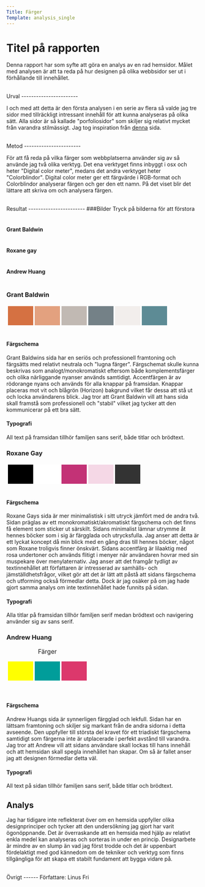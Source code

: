 ```yaml
---
Title: Färger
Template: analysis_single
---
```

Titel på rapporten
=======================

Denna rapport har som syfte att göra en analys av en rad hemsidor. Målet med analysen är att ta reda på hur designen på olika webbsidor ser ut
i förhållande till innehållet. 

<br>
Urval
-----------------------

I och med att detta är den första analysen i en serie av flera så valde jag tre sidor med tillräckligt intressant innehåll för att kunna analyseras på olika sätt.
Alla sidor är så kallade "porfoliosidor" som skiljer sig relativt mycket från varandra stilmässigt. Jag tog inspiration från
<a href="https://collegeinfogeek.com/personal-website-examples/">denna</a> sida.

<br>
Metod
-----------------------

För att få reda på vilka färger som webbplatserna använder sig av så använde jag två olika verktyg.
Det ena verktyget finns inbyggt i osx och heter "Digital color meter", medans det andra verktyget heter "Colorblindor".
Digital color meter ger ett färgvärde i RGB-format och Colorblindor analyserar färgen och ger den ett namn.
På det viset blir det lättare att skriva om och analysera färgen.

<br>
Resultat
-----------------------
###Bilder
Tryck på bilderna för att förstora
<br><br>
<section class="images">
    <div>
        <h4>Grant Baldwin</h4>
        <img class="analysis-img" src="%assets_url%/img/grant_baldwin.png" alt="">
    </div>
    <div>
        <h4>Roxane gay</h4>
        <img class="analysis-img" src="%assets_url%/img/roxane_gay.png" alt="">
    </div>
    <div>
        <h4>Andrew Huang</h4>
        <img class="analysis-img" src="%assets_url%/img/andrew_huang.png" alt="">
    </div>
</section>

<section id="grant" class="analysis-article">
    <h3>Grant Baldwin</h3>
    <table style="border-spacing: 4px; border-collapse: separate">
        <tr>
            <td style="height: 50px; width: 50px; background-color: rgb(213 113 66)"></td>
            <td style="height: 50px; width: 50px; background-color: rgb(227 161 127)"></td>
            <td style="height: 50px; width: 50px; background-color: rgb(193 185 179)"></td>
            <td style="height: 50px; width: 50px; background-color: rgb(116 129 135)"></td>
            <td style="height: 50px; width: 50px; background-color: rgb(242 238 236)"></td>
            <td style="height: 50px; width: 50px; background-color: rgb(93 139 149)"></td>
        </tr>
    </table>
    <img class="analysis-img" src="%assets_url%/img/Grant_scheme.png" alt="">
    <h4>Färgschema</h4>
    <p>
        Grant Baldwins sida har en seriös och professionell framtoning och färgsätts med relativt neutrala och "lugna färger".
        Färgschemat skulle kunna beskrivas som analogt/monokromatiskt eftersom både komplementsfärger och olika närliggande nyanser används samtidigt.
        Accentfärgen är av rödorange nyans och används för alla knappar på framsidan. Knappar placeras mot vit och blågrön (Horizon) bakgrund vilket
        får dessa att stå ut och locka användarens blick. Jag tror att Grant Baldwin vill att hans sida skall framstå som
        professionell och "stabil" vilket jag tycker att den kommunicerar på ett bra sätt.
    </p>
    <h4>Typografi</h4>
    <p>
        All text på framsidan tillhör familjen sans serif, både titlar och brödtext.
    </p>
</section>


<article id="roxane" class="analysis-article">
    <h3>Roxane Gay</h3>
    <table style="border-spacing: 4px; border-collapse: separate">
        <tr>
            <td style="height: 50px; width: 50px; background-color: rgb(0 0 0)"></td>
            <td style="height: 50px; width: 50px; background-color: rgb(255 255 255)"></td>
            <td style="height: 50px; width: 50px; background-color: rgb(195 50 118)"></td>
            <td style="height: 50px; width: 50px; background-color: rgb(245 216 230)"></td>
            <td style="height: 50px; width: 50px; background-color: rgb(51 51 51)"></td>
        </tr>
    </table>
    <img class="analysis-img" src="%assets_url%/img/Roxane_scheme.png" alt="">
    <h4>Färgschema</h4>
    <p>
        Roxane Gays sida är mer minimalistisk i sitt utryck jämfört med de andra två.
        Sidan präglas av ett monokromatiskt/akromatiskt färgschema och det finns få element som sticker ut särskilt.
        Sidans minimalist lämnar utrymme åt hennes böcker som i sig är färgglada och utrycksfulla.
        Jag anser att detta är ett lyckat koncept då min blick med en gång dras till hennes böcker, något som Roxane troligvis finner önskvärt.
        Sidans accentfärg är lilaaktig med rosa undertoner och används flitigt i menyer när användaren hovrar med sin muspekare över menylaternativ.
        Jag anser att det framgår tydligt av textinnehållet att författaren är intresserad av samhälls- och jämställdhetsfrågor, vilket gör att det är
        lätt att påstå att sidans färgschema och utforming också förmedlar detta. Dock är jag osäker på om jag hade gjort samma analys om inte
        textinnehållet hade funnits på sidan.
    </p>
    <h4>Typografi</h4>
    <p>
        Alla titlar på framsidan tillhör familjen serif medan brödtext och navigering använder sig av sans serif.
    </p>
</article>

<article id="huang" class="analysis-article">
    <h3>Andrew Huang</h3>
    <table style="border-spacing: 4px; border-collapse: separate">
        <caption>Färger</caption>
        <tr>
            <td style="height: 50px; width: 50px; background-color: rgb(255 255 0)"></td>
            <td style="height: 50px; width: 50px; background-color: rgb(1 157 154)"></td>
            <td style="height: 50px; width: 50px; background-color: rgb(220 56 108)"></td>
        </tr>
    </table>
    <br>
    <img class="analysis-img" src="%assets_url%/img/color_scheme_huang.png" alt="">
    <h4>Färgschema</h4>
    <p>
        Andrew Huangs sida är synnerligen färgglad och lekfull. Sidan har en lättsam framtoning och skiljer sig markant från de andra sidorna i detta avseende.
        Den uppfyller till största del kravet för ett triadiskt färgschema samtidigt som färgerna inte är utplacerade i perfekt avstånd till varandra. Jag tror
        att Andrew vill att sidans användare skall lockas till hans innehåll och att hemsidan skall spegla innehållet han skapar. Om så är fallet anser jag att
        designen förmedlar detta väl.
    </p>
    <h4>Typografi</h4>
    <p>
        All text på sidan tillhör familjen sans serif, både titlar och brödtext.
    </p>
</article>

Analys
-----------------------
Jag har tidigare inte reflekterat över om en hemsida uppfyller olika designprinciper och tycker att den undersökning jag gjort har varit ögonöppnande.
Det är överraskande att en hemsida med hjälp av relativt enkla medel kan analyseras och sorteras in under en princip. Designarbete är mindre av en slump än vad jag först
trodde och det är uppenbart fördelaktigt med god kännedom om de tekniker och verktyg som finns tillgängliga för att skapa ett stabilt fundament att bygga vidare på.

<br>
Övrigt
------
Författare: Linus Fri


<script defer>
    const images = document.getElementsByClassName("analysis-img")
    for (const image of images) {
        image.addEventListener("click", () => {
            if (image.classList.contains("enlarged")) {
                image.classList.remove("enlarged")
            } else {
                image.classList.add("enlarged")
            }
        })
    }
</script>